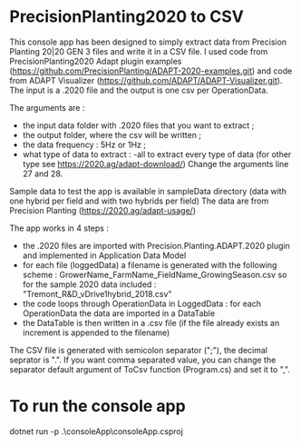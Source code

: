 # PrecisionPlanting2020 to CSV

This console app has been designed to simply extract data from Precision Planting 20|20 GEN 3 files and write it in a CSV file. I used code from PrecisionPlanting2020 Adapt plugin examples  (https://github.com/PrecisionPlanting/ADAPT-2020-examples.git) and code from ADAPT Visualizer (https://github.com/ADAPT/ADAPT-Visualizer.git).
The input is a .2020 file and the output is one csv per OperationData.

The arguments are : 
  * the input data folder with .2020 files that you want to extract ; 
  * the output folder, where the csv will be written ;
  * the data frequency : 5Hz or 1Hz ;
  * what type of data to extract : -all to extract every type of data (for other type see https://2020.ag/adapt-download/)
Change the arguments line 27 and 28.

Sample data to test the app is available in sampleData directory (data with one hybrid per field and with two hybrids per field) The data are from Precision Planting (https://2020.ag/adapt-usage/)

The app works in 4 steps : 
  * the .2020 files are imported with Precision.Planting.ADAPT.2020 plugin and implemented in Application Data Model
  * for each file (loggedData) a filename is generated with the following scheme : GrowerName_FarmName_FieldName_GrowingSeason.csv so for the sample 2020 data included : "Tremont_R&D_vDrive1hybrid_2018.csv"
  * the code loops through OperationData in LoggedData : for each OperationData the data are imported in a DataTable
  * the DataTable is then written in a .csv file (if the file already exists an increment is appended to the filename)

The CSV file is generated with semicolon separator (";"), the decimal seprator is ".". If you want comma separated value, you can change the separator default argument of ToCsv function (Program.cs) and set it to ",".

# To run the console app
dotnet run -p .\consoleApp\consoleApp.csproj
